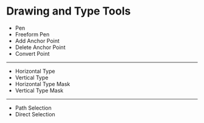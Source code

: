 # Drawing and Type Tools

* Pen
* Freeform Pen
* Add Anchor Point
* Delete Anchor Point
* Convert Point
---
* Horizontal Type
* Vertical Type
* Horizontal Type Mask
* Vertical Type Mask
---
* Path Selection
* Direct Selection

